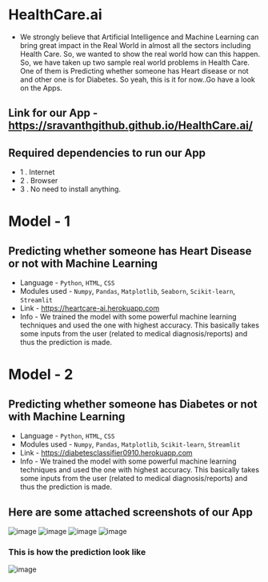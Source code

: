 # HealthCare.ai

* We strongly believe that Artificial Intelligence and Machine Learning can bring great impact in the Real World in almost all the sectors including Health Care. So, we wanted to show the real world how can this happen. So, we have taken up two sample real world problems in Health Care. One of them is Predicting whether someone has Heart disease or not and other one is for Diabetes. So yeah, this is it for now..Go have a look on the Apps.

## Link for our App - https://sravanthgithub.github.io/HealthCare.ai/

## Required dependencies to run our App 
* 1 . Internet
* 2 . Browser
* 3 . No need to install anything.

# Model - 1
## Predicting whether someone has Heart Disease or not with Machine Learning
* Language - `Python`, `HTML`, `CSS`
* Modules used - `Numpy`, `Pandas`, `Matplotlib`, `Seaborn`, `Scikit-learn`, `Streamlit`
* Link - https://heartcare-ai.herokuapp.com
* Info - We trained the model with some powerful machine learning techniques and used the one with highest accuracy. This basically takes some inputs from the user (related to medical diagnosis/reports) and thus the prediction is made.

# Model - 2
## Predicting whether someone has Diabetes or not with Machine Learning
* Language - `Python`, `HTML`, `CSS`
* Modules used - `Numpy`, `Pandas`, `Matplotlib`, `Scikit-learn`, `Streamlit`
* Link - https://diabetesclassifier0910.herokuapp.com
* Info - We trained the model with some powerful machine learning techniques and used the one with highest accuracy. This basically takes some inputs from the user (related to medical diagnosis/reports) and thus the prediction is made.

## Here are some attached screenshots of our App

![image](https://user-images.githubusercontent.com/77894804/139586630-5bff6f04-7a0e-4938-a218-bacf27420cc0.png)
![image](https://user-images.githubusercontent.com/77894804/139586830-4ec2b54a-8bfb-4752-bc80-d73bf9212906.png)
![image](https://user-images.githubusercontent.com/77894804/139586847-d7ee4fe9-98d2-45e2-a158-b193681bfbca.png)
![image](https://user-images.githubusercontent.com/77894804/139586916-af4d9b73-e14b-40c6-b4c8-662c05700d66.png)

### This is how the prediction look like
![image](https://user-images.githubusercontent.com/77894804/139586902-ea0cf97d-26f0-4d69-961a-084cdbd101d8.png)



